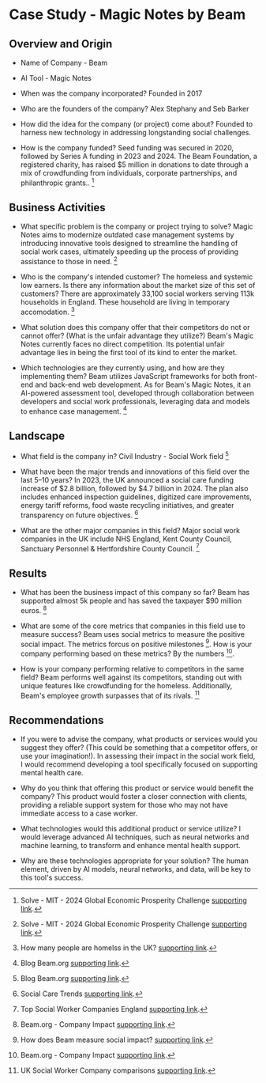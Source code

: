 # Case Study - Magic Notes by Beam

## Overview and Origin

* Name of Company - Beam

* AI Tool - Magic Notes

* When was the company incorporated? Founded in 2017

* Who are the founders of the company? Alex Stephany and Seb Barker

* How did the idea for the company (or project) come about? Founded to harness new technology in addressing longstanding social challenges.

* How is the company funded? Seed funding was secured in 2020, followed by Series A funding in 2023 and 2024. The Beam Foundation, a registered charity, has raised $5 million in donations to date through a mix of crowdfunding from individuals, corporate partnerships, and philanthropic grants.. [^1]

## Business Activities

* What specific problem is the company or project trying to solve? Magic Notes aims to modernize outdated case management systems by introducing innovative tools designed to streamline the handling of social work cases, ultimately speeding up the process of providing assistance to those in need. [^1]

* Who is the company's intended customer? The homeless and systemic low earners. Is there any information about the market size of this set of customers? There are approximately 33,100 social workers serving 113k households in England. These household are living in temporary accomodation. [^2]

* What solution does this company offer that their competitors do not or cannot offer? (What is the unfair advantage they utilize?) Beam's Magic Notes currently faces no direct competition. Its potential unfair advantage lies in being the first tool of its kind to enter the market.

* Which technologies are they currently using, and how are they implementing them? Beam utilizes JavaScript frameworks for both front-end and back-end web development. As for Beam's Magic Notes, it an AI-powered assessment tool, developed through collaboration between developers and social work professionals, leveraging data and models to enhance case management. [^3]

## Landscape

* What field is the company in? Civil Industry - Social Work field [^3]

* What have been the major trends and innovations of this field over the last 5&ndash;10 years? In 2023, the UK announced a social care funding increase of $2.8 billion, followed by $4.7 billion in 2024. The plan also includes enhanced inspection guidelines, digitized care improvements, energy tariff reforms, food waste recycling initiatives, and greater transparency on future objectives. [^4]

* What are the other major companies in this field? Major social work companies in the UK include NHS England, Kent County Council, Sanctuary Personnel & Hertfordshire County Council. [^5]


## Results

* What has been the business impact of this company so far? Beam has supported almost 5k people and has saved the taxpayer $90 million euros. [^6]

* What are some of the core metrics that companies in this field use to measure success? Beam uses social metrics to measure the positive social impact. The metrics forcus on positive milestones [^7]. How is your company performing based on these metrics?  By the numbers [^6].

* How is your company performing relative to competitors in the same field? Beam performs well against its competitors, standing out with unique features like crowdfunding for the homeless. Additionally, Beam's employee growth surpasses that of its rivals. [^8]


## Recommendations

* If you were to advise the company, what products or services would you suggest they offer? (This could be something that a competitor offers, or use your imagination!). In assessing their impact in the social work field, I would recommend developing a tool specifically focused on supporting mental health care.

* Why do you think that offering this product or service would benefit the company? This product would foster a closer connection with clients, providing a reliable support system for those who may not have immediate access to a case worker.

* What technologies would this additional product or service utilize? I would leverage advanced AI techniques, such as neural networks and machine learning, to transform and enhance mental health support. 

* Why are these technologies appropriate for your solution? The human element, driven by AI models, neural networks, and data, will be key to this tool's success.


[^1]: Solve - MIT - 2024 Global Economic Prosperity Challenge [supporting link](https://solve.mit.edu/challenges/2024-global-economic-prosperity-challenge/solutions/88194).
[^2]: How many people are homelss in the UK? [supporting link](https://www.bigissue.com/news/housing/how-many-people-are-homeless-in-the-uk-and-what-can-you-do-about-it/).
[^3]: Blog Beam.org [supporting link](https://blog.beam.org/).
[^4]: Social Care Trends [supporting link](https://www.charecruitment.com/blog/2022/12/social-care-trends-to-watch-out-for-in-2023?source=google.com).
[^5]: Top Social Worker Companies England [supporting link](https://www.glassdoor.com/Explore/top-social-worker-companies-england_IO.4,17_IL.28,35_IS7287.htm).
[^6]: Beam.org - Company Impact [supporting link](https://beam.org/company-impact).
[^7]: How does Beam measure social impact? [supporting link](https://help.beam.org/en/articles/2794725-how-does-beam-measure-social-impact).
[^8]: UK Social Worker Company comparisons [supporting link](https://growjo.com/company/BEAM).
